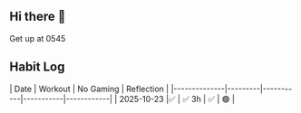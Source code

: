 ## Hi there 👋


Get up at 0545


## Habit Log

| Date         | Workout  | No Gaming | Reflection |
|--------------|---------|-----------|-----------|------------|
| 2025-10-23   |✅       | ✅ 3h     | ✅         | 🟢          |

<!--
**Bubke/Bubke** is a ✨ _special_ ✨ repository because its `README.md` (this file) appears on your GitHub profile.

Here are some ideas to get you started:

✅
❌
🟡
- 🔭 I’m currently working on ...
- 🌱 I’m currently learning ...
- 👯 I’m looking to collaborate on ...
- 🤔 I’m looking for help with ...
- 💬 Ask me about ...
- 📫 How to reach me: ...
- 😄 Pronouns: ...
- ⚡ Fun fact: ...
-->
